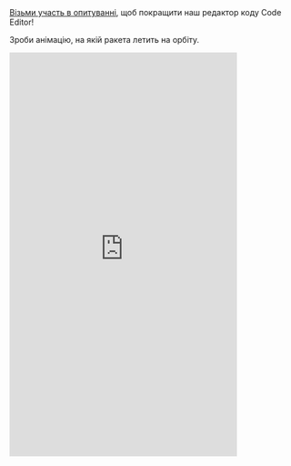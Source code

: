 <div class="c-survey-banner" style="width:100%">
  <a class="c-survey-banner__link" href="https://form.raspberrypi.org/f/code-editor-feedback" target="_blank">Візьми участь в опитуванні</a>, щоб покращити наш редактор коду Code Editor!
</div>

Зроби анімацію, на якій ракета летить на орбіту.



<iframe src="https://editor.raspberrypi.org/uk-UA/embed/viewer/rocket-launch-example" width="400" height="710" frameborder="0" marginwidth="0" marginheight="0" allowfullscreen>
</iframe>
